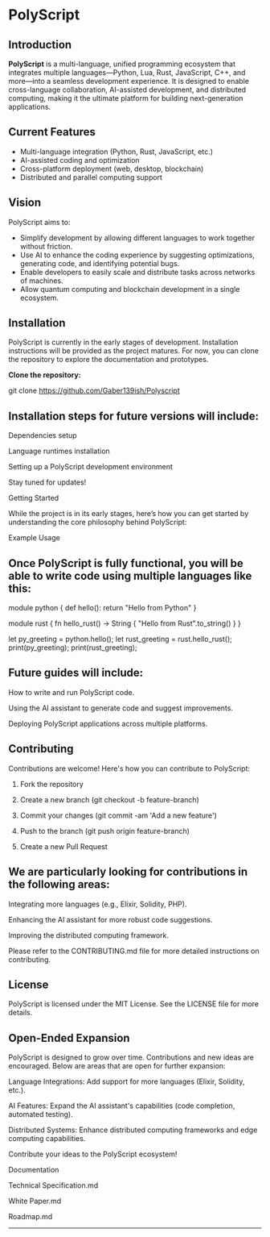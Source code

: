 
# PolyScript

## Introduction
**PolyScript** is a multi-language, unified programming ecosystem that integrates multiple languages—Python, Lua, Rust, JavaScript, C++, and more—into a seamless development experience. It is designed to enable cross-language collaboration, AI-assisted development, and distributed computing, making it the ultimate platform for building next-generation applications.

## Current Features
- Multi-language integration (Python, Rust, JavaScript, etc.)
- AI-assisted coding and optimization
- Cross-platform deployment (web, desktop, blockchain)
- Distributed and parallel computing support

## Vision
PolyScript aims to:
- Simplify development by allowing different languages to work together without friction.
- Use AI to enhance the coding experience by suggesting optimizations, generating code, and identifying potential bugs.
- Enable developers to easily scale and distribute tasks across networks of machines.
- Allow quantum computing and blockchain development in a single ecosystem.

## Installation
PolyScript is currently in the early stages of development. Installation instructions will be provided as the project matures. For now, you can clone the repository to explore the documentation and prototypes.

**Clone the repository:**

git clone https://github.com/Gaber139ish/Polyscript


## Installation steps for future versions will include:

Dependencies setup

Language runtimes installation

Setting up a PolyScript development environment


Stay tuned for updates!

Getting Started

While the project is in its early stages, here’s how you can get started by understanding the core philosophy behind PolyScript:

Example Usage

## Once PolyScript is fully functional, you will be able to write code using multiple languages like this:

module python {
    def hello():
        return "Hello from Python"
}

module rust {
    fn hello_rust() -> String {
        "Hello from Rust".to_string()
    }
}

let py_greeting = python.hello();
let rust_greeting = rust.hello_rust();
print(py_greeting);
print(rust_greeting);

## Future guides will include:

How to write and run PolyScript code.

Using the AI assistant to generate code and suggest improvements.

Deploying PolyScript applications across multiple platforms.


## Contributing

Contributions are welcome! Here's how you can contribute to PolyScript:

1. Fork the repository


2. Create a new branch (git checkout -b feature-branch)


3. Commit your changes (git commit -am 'Add a new feature')


4. Push to the branch (git push origin feature-branch)


5. Create a new Pull Request



## We are particularly looking for contributions in the following areas:

Integrating more languages (e.g., Elixir, Solidity, PHP).

Enhancing the AI assistant for more robust code suggestions.

Improving the distributed computing framework.


Please refer to the CONTRIBUTING.md file for more detailed instructions on contributing.

## License

PolyScript is licensed under the MIT License. See the LICENSE file for more details.

## Open-Ended Expansion

PolyScript is designed to grow over time. Contributions and new ideas are encouraged. Below are areas that are open for further expansion:

Language Integrations: Add support for more languages (Elixir, Solidity, etc.).

AI Features: Expand the AI assistant's capabilities (code completion, automated testing).

Distributed Systems: Enhance distributed computing frameworks and edge computing capabilities.


Contribute your ideas to the PolyScript ecosystem!

Documentation

Technical Specification.md

White Paper.md

Roadmap.md

---




